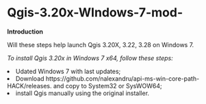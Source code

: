 # Qgis-3.20x-WIndows-7-mod-
<p><b>Introduction</b></p>
<p> Will these steps help launch Qgis 3.20X, 3.22, 3.28 on Windows 7.</p>

<p><em>To install Qgis 3.20x in Windows 7 x64, follow these steps:</em>
<li> Udated Windows 7 with last updates;<ui>
<li> Download https://github.com/nalexandru/api-ms-win-core-path-HACK/releases. and copy to System32 or SysWOW64;<Ui>
<li> install Qgis manually using the original installer.<ui>
</p>

